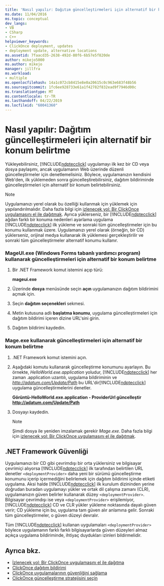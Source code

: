 ```yaml
---
title: 'Nasıl yapılır: Dağıtım güncelleştirmeleri için alternatif bir konum belirtme | Microsoft Docs'
ms.date: 11/04/2016
ms.topic: conceptual
dev_langs:
- VB
- CSharp
- C++
helpviewer_keywords:
- ClickOnce deployment, updates
- deployment update, alternative locations
ms.assetid: 7faacd35-2638-492d-80f6-6b57e5f820de
author: mikejo5000
ms.author: mikejo
manager: jillfra
ms.workload:
- multiple
ms.openlocfilehash: 14a1c072cb8415e8e0a20615c0c963e683f48b56
ms.sourcegitcommit: 1fc6ee928733e61a1f42782f832ead9f7946d00c
ms.translationtype: MT
ms.contentlocale: tr-TR
ms.lasthandoff: 04/22/2019
ms.locfileid: "60041360"
---
```

# <a name="how-to-specify-an-alternate-location-for-deployment-updates"></a>Nasıl yapılır: Dağıtım güncelleştirmeleri için alternatif bir konum belirtme
Yükleyebilirsiniz, [!INCLUDE[ndptecclick](../deployment/includes/ndptecclick_md.md)] uygulamayı ilk kez bir CD veya dosya paylaşımı, ancak uygulamanın Web üzerinde düzenli güncelleştirmeler için denetlemelisiniz. Böylece, uygulamanızın kendisini Web'den, ilk yüklemeden sonra güncelleştirebilirsiniz, dağıtım bildiriminde güncelleştirmeleri için alternatif bir konum belirtebilirsiniz.

> [!NOTE]
>  Uygulamanızı yerel olarak bu özelliği kullanmak için yüklemek için yapılandırılmalıdır. Daha fazla bilgi için [izlenecek yol: Bir ClickOnce uygulamasını el ile dağıtmak](../deployment/walkthrough-manually-deploying-a-clickonce-application.md). Ayrıca yüklerseniz, bir [!INCLUDE[ndptecclick](../deployment/includes/ndptecclick_md.md)] ağdan farklı bir konuma nedenleri ayarlama uygulama [!INCLUDE[ndptecclick](../deployment/includes/ndptecclick_md.md)] ilk yükleme ve sonraki tüm güncelleştirmeler için bu konumu kullanmak üzere. Uygulamanızı yerel olarak (örneğin, bir CD) yüklerseniz, orijinal medya kullanarak ilk yüklemesi gerçekleştirilir ve sonraki tüm güncelleştirmeler alternatif konumu kullanır.

### <a name="specify-an-alternate-location-for-updates-by-using-mageuiexe-windows-forms-based-utility"></a>MageUI.exe (Windows Forms tabanlı yardımcı program) kullanarak güncelleştirmeleri için alternatif bir konum belirtme

1. Bir .NET Framework komut istemini açıp türü:

     **mageui.exe**

2. Üzerinde **dosya** menüsünde seçin **açın** uygulamanızın dağıtım bildirimini açmak için.

3. Seçin **dağıtım seçenekleri** sekmesi.

4. Metin kutusuna adlı **başlatma konumu**, uygulama güncelleştirmeleri için dağıtım bildirimi içeren dizine URL'sini girin.

5. Dağıtım bildirimi kaydedin.

### <a name="specify-an-alternate-location-for-updates-by-using-mageexe"></a>Mage.exe kullanarak güncelleştirmeleri için alternatif bir konum belirtme

1. .NET Framework komut istemini açın.

2. Aşağıdaki komutu kullanarak güncelleştirme konumunu ayarlayın. Bu örnekte, *HelloWorld.exe.application* yoludur, [!INCLUDE[ndptecclick](../deployment/includes/ndptecclick_md.md)] her zaman .application uzantılı, uygulama bildiriminin ve *<http://adatum.com/Update/Path>* bu URL'dir[!INCLUDE[ndptecclick](../deployment/includes/ndptecclick_md.md)] uygulama güncelleştirmelerini denetler.

    **Görüntü-HelloWorld.exe.application - ProviderUrl güncelleştir http://adatum.com/Update/Path**

3. Dosyayı kaydedin.

   > [!NOTE]
   >  Şimdi dosya ile yeniden imzalamak gerekir *Mage.exe*. Daha fazla bilgi için [izlenecek yol: Bir ClickOnce uygulamasını el ile dağıtmak](../deployment/walkthrough-manually-deploying-a-clickonce-application.md).

## <a name="net-framework-security"></a>.NET Framework Güvenliği
 Uygulamanızı bir CD gibi çevrimdışı bir orta yüklersiniz ve bilgisayar çevrimiçi alıyorsa [!INCLUDE[ndptecclick](../deployment/includes/ndptecclick_md.md)] ilk tarafından belirtilen URL denetler `<deploymentProvider>` daha yeni bir sürümü güncelleştirme konumunu içerip içermediğini belirlemek için dağıtım bildirimi içinde etiketi uygulama. Aksi halde [!INCLUDE[ndptecclick](../deployment/includes/ndptecclick_md.md)] ilk kurulum dizininden yerine doğrudan buradan uygulamayı yükler ve ortak dil çalışma zamanı (CLR), uygulamanızın güven belirler kullanarak düzey `<deploymentProvider>`. Bilgisayar çevrimdışı ise veya `<deploymentProvider>` erişilemiyor, [!INCLUDE[ndptecclick](../deployment/includes/ndptecclick_md.md)] CD ve CLR yükler yükleme noktasında dayalı güven verir; CD yükleme için bu, uygulama tam güven alır anlamına gelir. Sonraki tüm güncelleştirmeler, o güven düzeyi devralır.

 Tüm [!INCLUDE[ndptecclick](../deployment/includes/ndptecclick_md.md)] kullanan uygulamaları `<deploymentProvider>` böylece uygulamanın farklı farklı bilgisayarlarda güven düzeyleri almaz açıkça uygulama bildiriminde, ihtiyaç duydukları izinleri bildirmelidir.

## <a name="see-also"></a>Ayrıca bkz.
- [İzlenecek yol: Bir ClickOnce uygulamasını el ile dağıtma](../deployment/walkthrough-manually-deploying-a-clickonce-application.md)
- [ClickOnce dağıtım bildirimi](../deployment/clickonce-deployment-manifest.md)
- [ClickOnce uygulamalarının güvenliğini sağlama](../deployment/securing-clickonce-applications.md)
- [ClickOnce güncelleştirme stratejisini seçin](../deployment/choosing-a-clickonce-update-strategy.md)